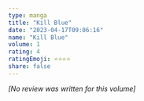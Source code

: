 ```yaml
---
type: manga
title: "Kill Blue"
date: "2023-04-17T09:06:16"
name: "Kill Blue"
volume: 1
rating: 4
ratingEmoji: ⭐️⭐️⭐️⭐️
share: false
---
```


*[No review was written for this volume]*
